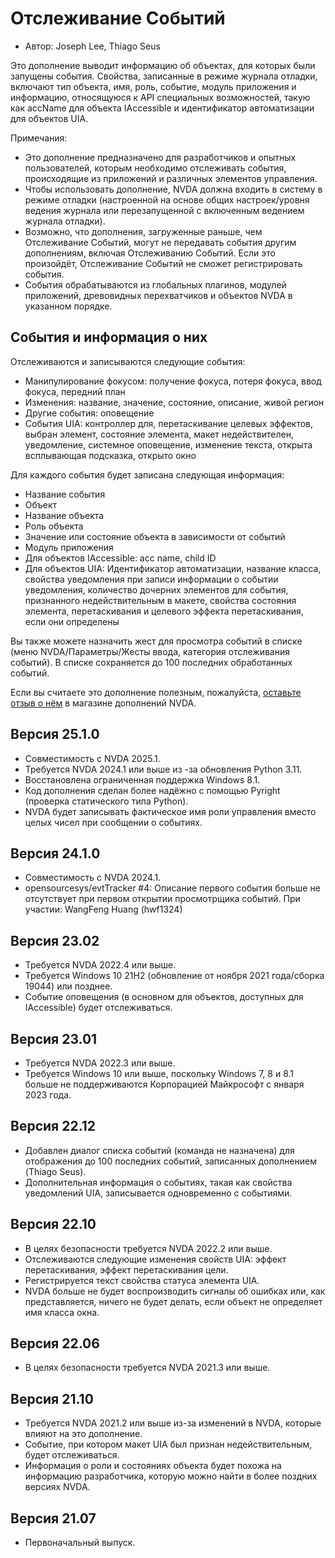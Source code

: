 # Отслеживание Событий #

* Автор: Joseph Lee, Thiago Seus

Это дополнение выводит информацию об объектах, для которых были запущены
события. Свойства, записанные в режиме журнала отладки, включают тип
объекта, имя, роль, событие, модуль приложения и информацию, относящуюся к
API специальных возможностей, такую как accName для объекта IAccessible и
идентификатор автоматизации для объектов UIA.

Примечания:

* Это дополнение предназначено для разработчиков и опытных пользователей,
  которым необходимо отслеживать события, происходящие из приложений и
  различных элементов управления.
* Чтобы использовать дополнение, NVDA должна входить в систему в режиме
  отладки (настроенной на основе общих настроек/уровня ведения журнала или
  перезапущенной с включенным ведением журнала отладки).
* Возможно, что дополнения, загруженные раньше, чем Отслеживание Событий,
  могут не передавать события другим дополнениям, включая Отслеживанию
  Событий. Если это произойдёт, Отслеживание Событий не сможет
  регистрировать события.
* События обрабатываются из глобальных плагинов, модулей приложений,
  древовидных перехватчиков и объектов NVDA в указанном порядке.

## События и информация о них

Отслеживаются и записываются следующие события:

* Манипулирование фокусом: получение фокуса, потеря фокуса, ввод фокуса,
  передний план
* Изменения: название, значение, состояние, описание, живой регион
* Другие события: оповещение
* События UIA: контроллер для, перетаскивание целевых эффектов, выбран
  элемент, состояние элемента, макет недействителен, уведомление, системное
  оповещение, изменение текста, открыта всплывающая подсказка, открыто окно

Для каждого события будет записана следующая информация:

* Название события
* Объект
* Название объекта
* Роль объекта
* Значение или состояние объекта в зависимости от событий
* Модуль приложения
* Для объектов IAccessible: acc name, child ID
* Для объектов UIA: Идентификатор автоматизации, название класса, свойства
  уведомления при записи информации о событии уведомления, количество
  дочерних элементов для события, признанного недействительным в макете,
  свойства состояния элемента, перетаскивания и целевого эффекта
  перетаскивания, если они определены

Вы также можете назначить жест для просмотра событий в списке (меню
NVDA/Параметры/Жесты ввода, категория отслеживания событий). В списке
сохраняется до 100 последних обработанных событий.

Если вы считаете это дополнение полезным, пожалуйста, [оставьте отзыв о
нём][1] в магазине дополнений NVDA.

## Версия 25.1.0

* Совместимость с NVDA 2025.1.
* Требуется NVDA 2024.1 или выше из -за обновления Python 3.11.
* Восстановлена ограниченная поддержка Windows 8.1.
* Код дополнения сделан более надёжно с помощью Pyright (проверка
  статического типа Python).
* NVDA будет записывать фактическое имя роли управления вместо целых чисел
  при сообщении о событиях.

## Версия 24.1.0

* Совместимость с NVDA 2024.1.
* opensourcesys/evtTracker #4: Описание первого события больше не
  отсутствует при первом открытии просмотрщика событий. При участии:
  WangFeng Huang (hwf1324)

## Версия 23.02

* Требуется NVDA 2022.4 или выше.
* Требуется Windows 10 21H2 (обновление от ноября 2021 года/сборка 19044)
  или позднее.
* Событие оповещения (в основном для объектов, доступных для IAccessible)
  будет отслеживаться.

## Версия 23.01

* Требуется NVDA 2022.3 или выше.
* Требуется Windows 10 или выше, поскольку Windows 7, 8 и 8.1 больше не
  поддерживаются Корпорацией Майкрософт с января 2023 года.

## Версия 22.12

* Добавлен диалог списка событий (команда не назначена) для отображения до
  100 последних событий, записанных дополнением (Thiago Seus).
* Дополнительная информация о событиях, такая как свойства уведомлений UIA,
  записывается одновременно с событиями.

## Версия 22.10

* В целях безопасности требуется NVDA 2022.2 или выше.
* Отслеживаются следующие изменения свойств UIA: эффект перетаскивания,
  эффект перетаскивания цели.
* Регистрируется текст свойства статуса элемента UIA.
* NVDA больше не будет воспроизводить сигналы об ошибках или, как
  представляется, ничего не будет делать, если объект не определяет имя
  класса окна.

## Версия 22.06

* В целях безопасности требуется NVDA 2021.3 или выше.

## Версия 21.10

* Требуется NVDA 2021.2 или выше из-за изменений в NVDA, которые влияют на
  это дополнение.
* Событие, при котором макет UIA был признан недействительным, будет
  отслеживаться.
* Информация о роли и состояниях объекта будет похожа на информацию
  разработчика, которую можно найти в более поздних версиях NVDA.

## Версия 21.07

* Первоначальный выпуск.

[1]: https://github.com/nvaccess/addon-datastore/discussions/2717
